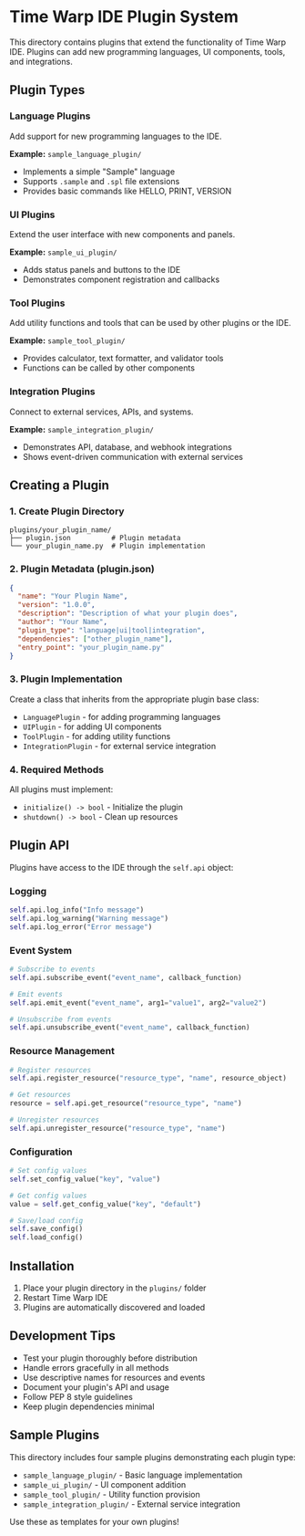 # Time Warp IDE Plugin System

This directory contains plugins that extend the functionality of Time Warp IDE. Plugins can add new programming languages, UI components, tools, and integrations.

## Plugin Types

### Language Plugins
Add support for new programming languages to the IDE.

**Example:** `sample_language_plugin/`
- Implements a simple "Sample" language
- Supports `.sample` and `.spl` file extensions
- Provides basic commands like HELLO, PRINT, VERSION

### UI Plugins
Extend the user interface with new components and panels.

**Example:** `sample_ui_plugin/`
- Adds status panels and buttons to the IDE
- Demonstrates component registration and callbacks

### Tool Plugins
Add utility functions and tools that can be used by other plugins or the IDE.

**Example:** `sample_tool_plugin/`
- Provides calculator, text formatter, and validator tools
- Functions can be called by other components

### Integration Plugins
Connect to external services, APIs, and systems.

**Example:** `sample_integration_plugin/`
- Demonstrates API, database, and webhook integrations
- Shows event-driven communication with external services

## Creating a Plugin

### 1. Create Plugin Directory
```
plugins/your_plugin_name/
├── plugin.json          # Plugin metadata
└── your_plugin_name.py  # Plugin implementation
```

### 2. Plugin Metadata (plugin.json)
```json
{
  "name": "Your Plugin Name",
  "version": "1.0.0",
  "description": "Description of what your plugin does",
  "author": "Your Name",
  "plugin_type": "language|ui|tool|integration",
  "dependencies": ["other_plugin_name"],
  "entry_point": "your_plugin_name.py"
}
```

### 3. Plugin Implementation
Create a class that inherits from the appropriate plugin base class:

- `LanguagePlugin` - for adding programming languages
- `UIPlugin` - for adding UI components
- `ToolPlugin` - for adding utility functions
- `IntegrationPlugin` - for external service integration

### 4. Required Methods
All plugins must implement:
- `initialize() -> bool` - Initialize the plugin
- `shutdown() -> bool` - Clean up resources

## Plugin API

Plugins have access to the IDE through the `self.api` object:

### Logging
```python
self.api.log_info("Info message")
self.api.log_warning("Warning message")
self.api.log_error("Error message")
```

### Event System
```python
# Subscribe to events
self.api.subscribe_event("event_name", callback_function)

# Emit events
self.api.emit_event("event_name", arg1="value1", arg2="value2")

# Unsubscribe from events
self.api.unsubscribe_event("event_name", callback_function)
```

### Resource Management
```python
# Register resources
self.api.register_resource("resource_type", "name", resource_object)

# Get resources
resource = self.api.get_resource("resource_type", "name")

# Unregister resources
self.api.unregister_resource("resource_type", "name")
```

### Configuration
```python
# Set config values
self.set_config_value("key", "value")

# Get config values
value = self.get_config_value("key", "default")

# Save/load config
self.save_config()
self.load_config()
```

## Installation

1. Place your plugin directory in the `plugins/` folder
2. Restart Time Warp IDE
3. Plugins are automatically discovered and loaded

## Development Tips

- Test your plugin thoroughly before distribution
- Handle errors gracefully in all methods
- Use descriptive names for resources and events
- Document your plugin's API and usage
- Follow PEP 8 style guidelines
- Keep plugin dependencies minimal

## Sample Plugins

This directory includes four sample plugins demonstrating each plugin type:

- `sample_language_plugin/` - Basic language implementation
- `sample_ui_plugin/` - UI component addition
- `sample_tool_plugin/` - Utility function provision
- `sample_integration_plugin/` - External service integration

Use these as templates for your own plugins!